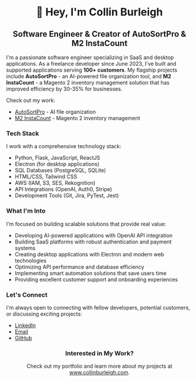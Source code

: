<h1 align="center">👋 Hey, I'm Collin Burleigh</h1> 
<h2 align="center">Software Engineer & Creator of AutoSortPro & M2 InstaCount</h2> 

<p align="left"> 
I'm a passionate software engineer specializing in SaaS and desktop applications. As a freelance developer since June 2023, I've built and supported applications serving <b>100+ customers</b>. My flagship projects include <b>AutoSortPro</b> - an AI-powered file organization tool, and <b>M2 InstaCount</b> - a Magento 2 inventory management solution that has improved efficiency by 30-35% for businesses.

Check out my work:
- <a href="https://autosortpro.com/" target="_blank">AutoSortPro</a> - AI file organization
- <a href="https://m2instacount.com/" target="_blank">M2 InstaCount</a> - Magento 2 inventory management
</p> 

<h3 align="left">Tech Stack</h3> 
<p align="left"> 
I work with a comprehensive technology stack:
<ul> 
<li>Python, Flask, JavaScript, ReactJS</li> 
<li>Electron (for desktop applications)</li> 
<li>SQL Databases (PostgreSQL, SQLite)</li> 
<li>HTML/CSS, Tailwind CSS</li> 
<li>AWS (IAM, S3, SES, Rekognition)</li> 
<li>API Integrations (OpenAI, Auth0, Stripe)</li> 
<li>Development Tools (Git, Jira, PyTest, Jest)</li> 
</ul> 
</p> 

<h3 align="left">What I'm Into</h3> 
<p align="left"> 
I'm focused on building scalable solutions that provide real value:
<ul> 
<li>Developing AI-powered applications with OpenAI API integration</li> 
<li>Building SaaS platforms with robust authentication and payment systems</li> 
<li>Creating desktop applications with Electron and modern web technologies</li> 
<li>Optimizing API performance and database efficiency</li> 
<li>Implementing smart automation solutions that save users time</li> 
<li>Providing excellent customer support and onboarding experiences</li> 
</ul> 
</p> 

<h3 align="left">Let's Connect</h3> 
<p align="left"> 
I'm always open to connecting with fellow developers, potential customers, or discussing exciting projects:
<ul> 
<li><a href="https://linkedin.com/in/burleighcollin" target="_blank">LinkedIn</a></li> 
<li><a href="mailto:me@collinburleigh.com">Email</a></li> 
<li><a href="https://github.com/cburl1" target="_blank">GitHub</a></li> 
</ul> 
</p> 

<h3 align="center">Interested in My Work?</h3> 
<p align="center"> 
Check out my portfolio and learn more about my projects at <a href="https://www.collinburleigh.com" target="_blank">www.collinburleigh.com</a>. 
</p>
